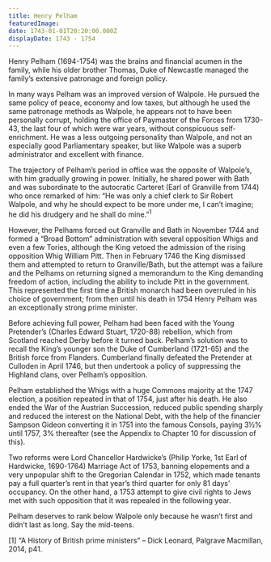 ```yaml
---
title: Henry Pelham
featuredImage:
date: 1743-01-01T20:20:00.000Z
displayDate: 1743 - 1754
---
```


Henry Pelham (1694-1754) was the brains and financial acumen in the family, while his older brother Thomas, Duke of Newcastle managed the family’s extensive patronage and foreign policy.

In many ways Pelham was an improved version of Walpole. He pursued the same policy of peace, economy and low taxes, but although he used the same patronage methods as Walpole, he appears not to have been personally corrupt, holding the office of Paymaster of the Forces from 1730-43, the last four of which were war years, without conspicuous self-enrichment. He was a less outgoing personality than Walpole, and not an especially good Parliamentary speaker, but like Walpole was a superb administrator and excellent with finance.

The trajectory of Pelham’s period in office was the opposite of Walpole’s, with him gradually growing in power. Initially, he shared power with Bath and was subordinate to the autocratic Carteret (Earl of Granville from 1744) who once remarked of him: “He was only a chief clerk to Sir Robert Walpole, and why he should expect to be more under me, I can’t imagine; he did his drudgery and he shall do mine.”<sup>1</sup>

However, the Pelhams forced out Granville and Bath in November 1744 and formed a “Broad Bottom” administration with several opposition Whigs and even a few Tories, although the King vetoed the admission of the rising opposition Whig William Pitt. Then in February 1746 the King dismissed them and attempted to return to Granville/Bath, but the attempt was a failure and the Pelhams on returning signed a memorandum to the King demanding freedom of action, including the ability to include Pitt in the government. This represented the first time a British monarch had been overruled in his choice of government; from then until his death in 1754 Henry Pelham was an exceptionally strong prime minister.

Before achieving full power, Pelham had been faced with the Young Pretender’s (Charles Edward Stuart, 1720-88) rebellion, which from Scotland reached Derby before it turned back. Pelham’s solution was to recall the King’s younger son the Duke of Cumberland (1721-65) and the British force from Flanders. Cumberland finally defeated the Pretender at Culloden in April 1746, but then undertook a policy of suppressing the Highland clans, over Pelham’s opposition.

Pelham established the Whigs with a huge Commons majority at the 1747 election, a position repeated in that of 1754, just after his death. He also ended the War of the Austrian Succession, reduced public spending sharply and reduced the interest on the National Debt, with the help of the financier Sampson Gideon converting it in 1751 into the famous Consols, paying 3½% until 1757, 3% thereafter (see the Appendix to Chapter 10 for discussion of this).

Two reforms were Lord Chancellor Hardwicke’s (Philip Yorke, 1st Earl of Hardwicke, 1690-1764) Marriage Act of 1753, banning elopements and a very unpopular shift to the Gregorian Calendar in 1752, which made tenants pay a full quarter’s rent in that year’s third quarter for only 81 days’ occupancy. On the other hand, a 1753 attempt to give civil rights to Jews met with such opposition that it was repealed in the following year.

Pelham deserves to rank below Walpole only because he wasn’t first and didn’t last as long. Say the mid-teens.

\[1] “A History of British prime ministers” – Dick Leonard, Palgrave Macmillan, 2014, p41.
